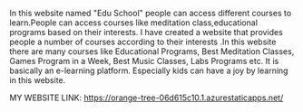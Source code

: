 In this website named "Edu School" people can access different courses to learn.People can access courses like meditation class,educational programs based on their interests.
I have created a website that provides people a number of courses according to their interests .In this website there are many courses like Educational Programs, Best Meditation Classes, Games Program in a Week, Best Music Classes, Labs Programs etc. It is basically an e-learning platform. Especially kids can have a joy by learning in this website.


MY WEBSITE LINK: https://orange-tree-06d615c10.1.azurestaticapps.net/

